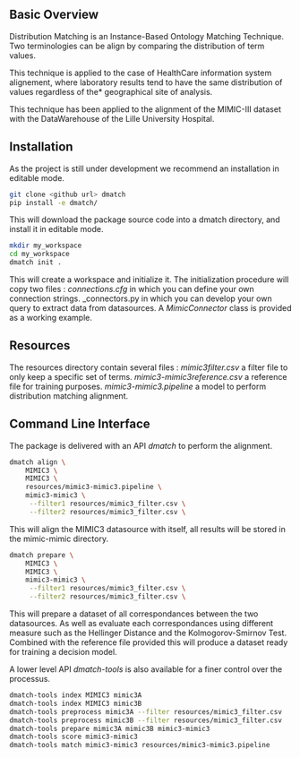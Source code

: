 ## Basic Overview

Distribution Matching is an Instance-Based Ontology Matching Technique.
Two terminologies can be align by comparing the distribution of term values.

This technique is applied to the case of HealthCare information system alignement,
where laboratory results tend to have the same distribution of values regardless of the*
geographical site of analysis.

This technique has been applied to the alignment of the MIMIC-III dataset with the DataWarehouse of the
Lille University Hospital.

## Installation
As the project is still under development we recommend an installation in editable mode.
```bash
git clone <github url> dmatch
pip install -e dmatch/
```
This will download the package source code into a dmatch directory, and install it in editable mode.

```bash
mkdir my_workspace
cd my_workspace
dmatch init .
```
This will create a workspace and initialize it.
The initialization procedure will copy two files :
_connections.cfg_ in which you can define your own connection strings.
_connectors.py in which you can develop your own query to extract data from datasources.
A _MimicConnector_ class is provided as a working example.

## Resources
The resources directory contain several files :
_mimic3filter.csv_ a filter file to only keep a specific set of terms.
_mimic3-mimic3reference.csv_ a reference file for training purposes.
_mimic3-mimic3.pipeline_ a model to perform distribution matching alignment.


## Command Line Interface
The package is delivered with an API _dmatch_ to perform the alignment.
```bash
dmatch align \
    MIMIC3 \
    MIMIC3 \
    resources/mimic3-mimic3.pipeline \
    mimic3-mimic3 \
     --filter1 resources/mimic3_filter.csv \
     --filter2 resources/mimic3_filter.csv \
```
This will align the MIMIC3 datasource with itself, all results will be stored in the mimic-mimic directory.
```bash
dmatch prepare \
    MIMIC3 \
    MIMIC3 \
    mimic3-mimic3 \
     --filter1 resources/mimic3_filter.csv \
     --filter2 resources/mimic3_filter.csv \
```
This will prepare a dataset of all correspondances between the two datasources.
As well as evaluate each correspondances using different measure such as
the Hellinger Distance and the Kolmogorov-Smirnov Test.
Combined with the reference file provided this will produce a dataset ready for training
a decision model.

A lower level API _dmatch-tools_ is also available for a finer control over the processus.
```bash
dmatch-tools index MIMIC3 mimic3A
dmatch-tools index MIMIC3 mimic3B
dmatch-tools preprocess mimic3A --filter resources/mimic3_filter.csv
dmatch-tools preprocess mimic3B --filter resources/mimic3_filter.csv
dmatch-tools prepare mimic3A mimic3B mimic3-mimic3
dmatch-tools score mimic3-mimic3
dmatch-tools match mimic3-mimic3 resources/mimic3-mimic3.pipeline
```